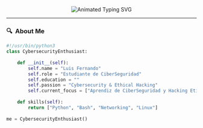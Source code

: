 <div align="center">
  <img src="https://readme-typing-svg.demolab.com?font=Hack&size=30&duration=4000&pause=1000&color=58F287&center=true&vCenter=true&width=600&height=100&lines=They+VS;Cyber+Security+Researcher;Pentester+%26+CTF+Player" alt="Animated Typing SVG" />
</div>

---

### 🔍 &nbsp;About Me
```python
#!/usr/bin/python3
class CybersecurityEnthusiast:
    
    def __init__(self):
        self.name = "Luis Fernando"
        self.role = "Estudiante de CiberSeguridad"
        self.education = ""
        self.passion = "Cybersecurity & Ethical Hacking"
        self.current_focus = ["Aprendiz de CiberSeguridad y Hacking Etico"]
    
    def skills(self):
        return ["Python", "Bash", "Networking", "Linux"]
    
me = CybersecurityEnthusiast()
